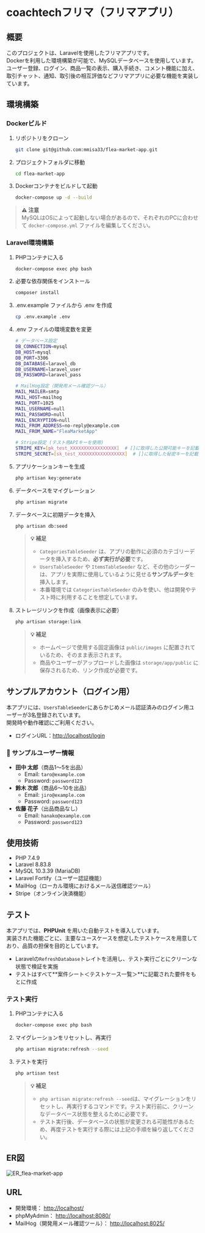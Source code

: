# coachtechフリマ（フリマアプリ）

## 概要
このプロジェクトは、Laravelを使用したフリマアプリです。  
Dockerを利用した環境構築が可能で、MySQLデータベースを使用しています。  
ユーザー登録、ログイン、商品一覧の表示、購入手続き、コメント機能に加え、  
取引チャット、通知、取引後の相互評価などフリマアプリに必要な機能を実装しています。

## 環境構築

### **Dockerビルド**

1. リポジトリをクローン
   ```bash
   git clone git@github.com:mmisa33/flea-market-app.git
2. プロジェクトフォルダに移動
    ```bash
    cd flea-market-app
3. Dockerコンテナをビルドして起動
    ```bash
    docker-compose up -d --build
> **⚠ 注意**  
> MySQLはOSによって起動しない場合があるので、それぞれのPCに合わせて `docker-compose.yml` ファイルを編集してください。

### **Laravel環境構築**

1. PHPコンテナに入る
    ```bash
    docker-compose exec php bash
2. 必要な依存関係をインストール
    ```bash
    composer install
3. .env.example ファイルから .env を作成
    ```bash
    cp .env.example .env
4. .env ファイルの環境変数を変更
    ```bash
    # データベース設定
    DB_CONNECTION=mysql
    DB_HOST=mysql
    DB_PORT=3306
    DB_DATABASE=laravel_db
    DB_USERNAME=laravel_user
    DB_PASSWORD=laravel_pass

    # MailHog設定（開発用メール確認ツール）
    MAIL_MAILER=smtp
    MAIL_HOST=mailhog
    MAIL_PORT=1025
    MAIL_USERNAME=null
    MAIL_PASSWORD=null
    MAIL_ENCRYPTION=null
    MAIL_FROM_ADDRESS=no-reply@example.com
    MAIL_FROM_NAME="FleaMarketApp"

    # Stripe設定 (テスト用APIキーを使用)
    STRIPE_KEY=[pk_test_XXXXXXXXXXXXXXXXX]  # []に取得した公開可能キーを記載
    STRIPE_SECRET=[sk_test_XXXXXXXXXXXXXXXXX]  # []に取得した秘密キーを記載
5. アプリケーションキーを生成
    ```bash
   php artisan key:generate
6. データベースをマイグレーション
    ```bash
    php artisan migrate
7. データベースに初期データを挿入
    ```bash
    php artisan db:seed
    ```
    > **💡 補足**
    > - `CategoriesTableSeeder` は、アプリの動作に必須のカテゴリーデータを挿入するため、**必ず実行が必要**です。
    > - `UsersTableSeeder` や `ItemsTableSeeder` など、その他のシーダーは、アプリを実際に使用しているように見せる**サンプルデータ**を挿入します。
    > - 本番環境では `CategoriesTableSeeder` のみを使い、他は開発やテスト時に利用することを想定しています。
8. ストレージリンクを作成（画像表示に必要）
    ```bash
    php artisan storage:link
    ```
    > **💡 補足**
    > - ホームページで使用する固定画像は `public/images` に配置されているため、そのまま表示されます。
    > - 商品やユーザーがアップロードした画像は `storage/app/public` に保存されるため、リンク作成が必要です。


## サンプルアカウント（ログイン用）

本アプリには、`UsersTableSeeder`にあらかじめメール認証済みのログイン用ユーザーが3名登録されています。  
開発時や動作確認にご利用ください。

- ログインURL：[http://localhost/login](http://localhost/login)

### 🔐 サンプルユーザー情報

 - **田中 太郎**（商品1～5を出品）
   - Email: `taro@example.com`
   - Password: `password123`
 - **鈴木 次郎**（商品6～10を出品）
   - Email: `jiro@example.com`
   - Password: `password123`
 - **佐藤 花子**（出品商品なし）
   - Email: `hanako@example.com`
   - Password: `password123`

## 使用技術
- PHP 7.4.9
- Laravel 8.83.8
- MySQL 10.3.39 (MariaDB)
- Laravel Fortify（ユーザー認証機能）
- MailHog（ローカル環境におけるメール送信確認ツール）
- Stripe（オンライン決済機能）

## テスト
本アプリでは、**PHPUnit** を用いた自動テストを導入しています。  
実装された機能ごとに、主要なユースケースを想定したテストケースを用意しており、品質の担保を目的としています。

- Laravelの`RefreshDatabase`トレイトを活用し、テスト実行ごとにクリーンな状態で検証を実施
- テストはすべて**案件シート＜テストケース一覧＞**に記載された要件をもとに作成

### **テスト実行**

1. PHPコンテナに入る
    ```bash
    docker-compose exec php bash
2. マイグレーションをリセットし、再実行
    ```bash
    php artisan migrate:refresh --seed
3. テストを実行
    ```bash
    php artisan test
    ```
    > **💡 補足**
    > - `php artisan migrate:refresh --seed`は、マイグレーションをリセットし、再実行するコマンドです。テスト実行前に、クリーンなデータベース状態を整えるために必要です。  
    > - テスト実行後、データベースの状態が変更される可能性があるため、再度テストを実行する際には上記の手順を繰り返してください。

## ER図
![ER_flea-market-app](ER_flea-market-app.png)

## URL
- 開発環境： [http://localhost/](http://localhost/)
- phpMyAdmin： [http://localhost:8080/](http://localhost:8080/)
- MailHog（開発用メール確認ツール）： [http://localhost:8025/](http://localhost:8025/)